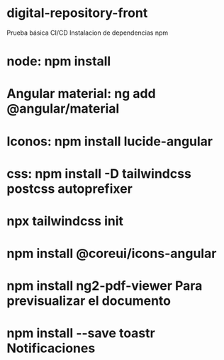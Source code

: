 # digital-repository-front

Prueba básica CI/CD
Instalacion de dependencias npm

# node: npm install

# Angular material: ng add @angular/material

# Iconos: npm install lucide-angular

# css: npm install -D tailwindcss postcss autoprefixer

# npx tailwindcss init

# npm install @coreui/icons-angular

# npm install ng2-pdf-viewer Para previsualizar el documento

# npm install --save toastr Notificaciones
